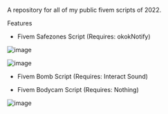 
A repository for all of my public fivem scripts of 2022.


Features  
  - Fivem Safezones Script (Requires: okokNotify)
 
  ![image](https://user-images.githubusercontent.com/107282158/185765997-8b822f25-b3d7-4d58-b95f-6c4559b1ae47.png)

  ![image](https://user-images.githubusercontent.com/107282158/185765820-19a682a4-8c67-46eb-a23f-5c21aaea05d0.png)
  
  
  - Fivem Bomb Script (Requires: Interact Sound)
  
  
  - Fivem Bodycam Script (Requires: Nothing)


![image](https://user-images.githubusercontent.com/107282158/185765783-7a92a0d0-32cf-458e-91e6-3adeff741847.png)
 
